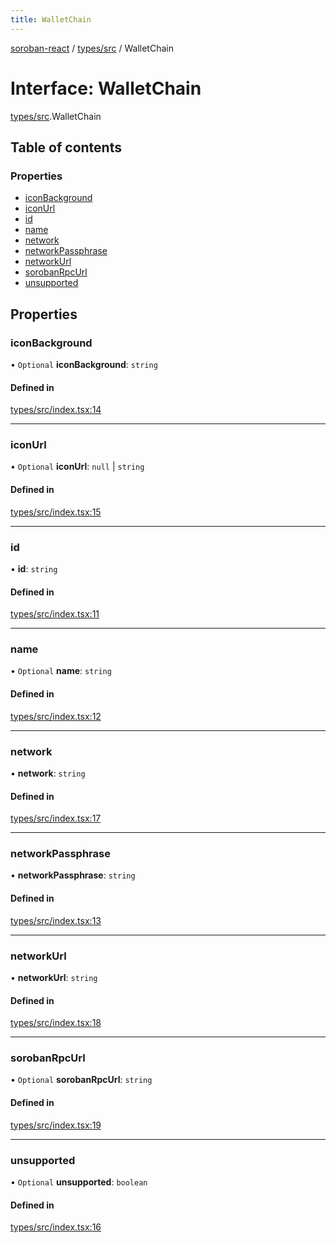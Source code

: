 ```yaml
---
title: WalletChain
---
```

[soroban-react](../README.md) / [types/src](../modules/types_src.md) / WalletChain

# Interface: WalletChain

[types/src](../modules/types_src.md).WalletChain

## Table of contents

### Properties

- [iconBackground](types_src.WalletChain.md#iconbackground)
- [iconUrl](types_src.WalletChain.md#iconurl)
- [id](types_src.WalletChain.md#id)
- [name](types_src.WalletChain.md#name)
- [network](types_src.WalletChain.md#network)
- [networkPassphrase](types_src.WalletChain.md#networkpassphrase)
- [networkUrl](types_src.WalletChain.md#networkurl)
- [sorobanRpcUrl](types_src.WalletChain.md#sorobanrpcurl)
- [unsupported](types_src.WalletChain.md#unsupported)

## Properties

### iconBackground

• `Optional` **iconBackground**: `string`

#### Defined in

[types/src/index.tsx:14](https://github.com/paltalabs/soroban-react/blob/50e8963/packages/types/src/index.tsx#L14)

___

### iconUrl

• `Optional` **iconUrl**: ``null`` \| `string`

#### Defined in

[types/src/index.tsx:15](https://github.com/paltalabs/soroban-react/blob/50e8963/packages/types/src/index.tsx#L15)

___

### id

• **id**: `string`

#### Defined in

[types/src/index.tsx:11](https://github.com/paltalabs/soroban-react/blob/50e8963/packages/types/src/index.tsx#L11)

___

### name

• `Optional` **name**: `string`

#### Defined in

[types/src/index.tsx:12](https://github.com/paltalabs/soroban-react/blob/50e8963/packages/types/src/index.tsx#L12)

___

### network

• **network**: `string`

#### Defined in

[types/src/index.tsx:17](https://github.com/paltalabs/soroban-react/blob/50e8963/packages/types/src/index.tsx#L17)

___

### networkPassphrase

• **networkPassphrase**: `string`

#### Defined in

[types/src/index.tsx:13](https://github.com/paltalabs/soroban-react/blob/50e8963/packages/types/src/index.tsx#L13)

___

### networkUrl

• **networkUrl**: `string`

#### Defined in

[types/src/index.tsx:18](https://github.com/paltalabs/soroban-react/blob/50e8963/packages/types/src/index.tsx#L18)

___

### sorobanRpcUrl

• `Optional` **sorobanRpcUrl**: `string`

#### Defined in

[types/src/index.tsx:19](https://github.com/paltalabs/soroban-react/blob/50e8963/packages/types/src/index.tsx#L19)

___

### unsupported

• `Optional` **unsupported**: `boolean`

#### Defined in

[types/src/index.tsx:16](https://github.com/paltalabs/soroban-react/blob/50e8963/packages/types/src/index.tsx#L16)
